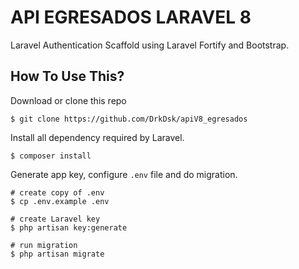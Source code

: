 # API EGRESADOS LARAVEL 8
Laravel Authentication Scaffold using Laravel Fortify and Bootstrap.

## How To Use This?

Download or clone this repo
```shell
$ git clone https://github.com/DrkDsk/apiV8_egresados
```

Install all dependency required by Laravel.
```shell
$ composer install
```

Generate app key, configure `.env` file and do migration.
```shell
# create copy of .env
$ cp .env.example .env

# create Laravel key
$ php artisan key:generate

# run migration
$ php artisan migrate
```
